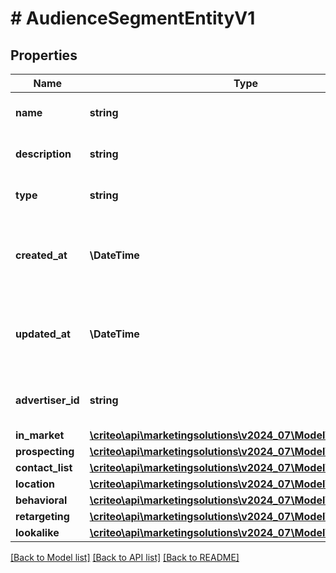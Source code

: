 # # AudienceSegmentEntityV1

## Properties

Name | Type | Description | Notes
------------ | ------------- | ------------- | -------------
**name** | **string** | Name of the segment | [optional]
**description** | **string** | Description of the segment | [optional]
**type** | **string** | Type of segment (read-only) | [optional]
**created_at** | **\DateTime** | ISO-8601 timestamp in UTC of segment creation (read-only) | [optional]
**updated_at** | **\DateTime** | ISO-8601 timestamp in UTC of segment update (read-only) | [optional]
**advertiser_id** | **string** | Advertiser associated to the segment | [optional]
**in_market** | [**\criteo\api\marketingsolutions\v2024_07\Model\InMarketV1**](InMarketV1.md) |  | [optional]
**prospecting** | [**\criteo\api\marketingsolutions\v2024_07\Model\ProspectingV1**](ProspectingV1.md) |  | [optional]
**contact_list** | [**\criteo\api\marketingsolutions\v2024_07\Model\ContactListV1**](ContactListV1.md) |  | [optional]
**location** | [**\criteo\api\marketingsolutions\v2024_07\Model\LocationV1**](LocationV1.md) |  | [optional]
**behavioral** | [**\criteo\api\marketingsolutions\v2024_07\Model\BehavioralV1**](BehavioralV1.md) |  | [optional]
**retargeting** | [**\criteo\api\marketingsolutions\v2024_07\Model\RetargetingV1**](RetargetingV1.md) |  | [optional]
**lookalike** | [**\criteo\api\marketingsolutions\v2024_07\Model\LookalikeV1**](LookalikeV1.md) |  | [optional]

[[Back to Model list]](../../README.md#models) [[Back to API list]](../../README.md#endpoints) [[Back to README]](../../README.md)
